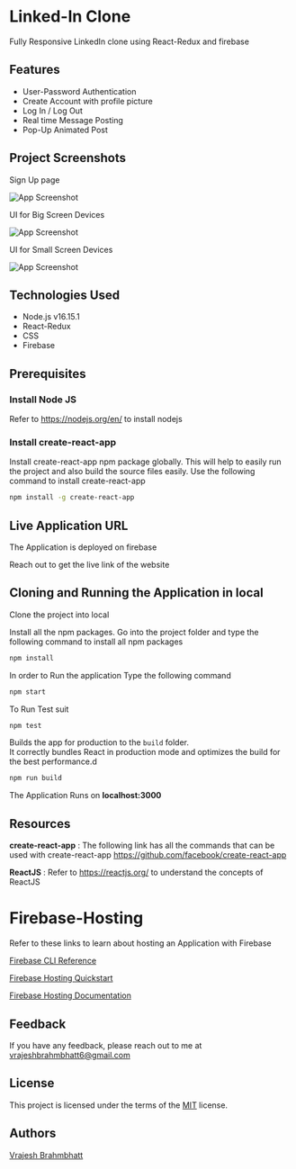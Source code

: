 
# Linked-In Clone

Fully Responsive LinkedIn clone using React-Redux and firebase



## Features

- User-Password Authentication
- Create Account with profile picture
- Log In / Log Out
- Real time Message Posting
- Pop-Up Animated Post



## Project Screenshots

Sign Up page

![App Screenshot](https://imgtr.ee/images/2023/04/10/nQJ13.png)


UI for Big Screen Devices

![App Screenshot](https://imgtr.ee/images/2023/04/10/nQlz0.png)


UI for Small Screen Devices

![App Screenshot](https://imgtr.ee/images/2023/04/10/nQ2JF.png)
## Technologies Used

- Node.js v16.15.1
- React-Redux
- CSS
- Firebase


## Prerequisites

### Install Node JS
Refer to https://nodejs.org/en/ to install nodejs

### Install create-react-app
Install create-react-app npm package globally. This will help to easily run the project and also build the source files easily. Use the following command to install create-react-app

```bash
npm install -g create-react-app
```
## Live Application URL

The Application is deployed on firebase

Reach out to get the live link of the website

## Cloning and Running the Application in local

Clone the project into local

Install all the npm packages. Go into the project folder and type the following command to install all npm packages

```bash
npm install
```

In order to Run the application Type the following command

```bash
npm start
```

To Run Test suit
```bash
npm test
```

Builds the app for production to the `build` folder.\
It correctly bundles React in production mode and optimizes the build for the best performance.d
```bash
npm run build
```



The Application Runs on **localhost:3000**

## Resources

**create-react-app** : The following link has all the commands that can be used with create-react-app
https://github.com/facebook/create-react-app

**ReactJS** : Refer to https://reactjs.org/ to understand the concepts of ReactJS


# Firebase-Hosting



Refer to these links to learn about hosting an Application with Firebase


[Firebase CLI Reference](https://firebase.google.com/docs/cli/)

[Firebase Hosting Quickstart](https://firebase.google.com/docs/hosting/quickstart)

[Firebase Hosting Documentation](https://firebase.google.com/docs/hosting/)
## Feedback

If you have any feedback, please reach out to me at vrajeshbrahmbhatt6@gmail.com


## License

 This project is licensed under the terms of the [MIT](https://choosealicense.com/licenses/mit/) license. 




## Authors

[Vrajesh Brahmbhatt ](https://github.com/Vrajeshbrahmbhatt06)

